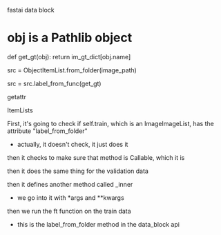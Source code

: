 






fastai data block


# obj is a Pathlib object
def get_gt(obj): return im_gt_dict[obj.name]


src = ObjectItemList.from_folder(image_path)


src = src.label_from_func(get_gt)











getattr



ItemLists


First, it's going to check if self.train, which is an ImageImageList, has the attribute "label_from_folder"
- actually, it doesn't check, it just does it


then it checks to make sure that method is Callable, which it is

then it does the same thing for the validation data


then it defines another method called _inner
- we go into it with *args and **kwargs


then we run the ft function on the train data
- this is the label_from_folder method in the data_block api








